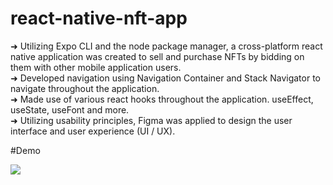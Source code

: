 # react-native-nft-app

➜ Utilizing Expo CLI and the node package manager, a cross-platform react native application was created to sell and purchase NFTs by bidding on them with other mobile application users.<br />
➜ Developed navigation using Navigation Container and Stack Navigator to navigate throughout the application.<br />
➜ Made use of various react hooks throughout the application. useEffect, useState, useFont and more.<br />
➜ Utilizing usability principles, Figma was applied to design the user interface and user experience (UI / UX).<br />

#Demo

![](https://github.com/FloridMaclean/react-native-nft-app)
